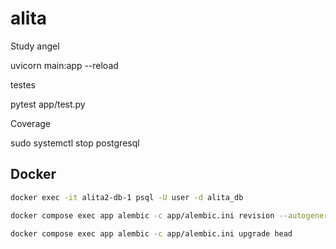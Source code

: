 # alita
Study angel

uvicorn main:app --reload

testes

pytest app/test.py

Coverage

sudo systemctl stop postgresql

## Docker

```bash
docker exec -it alita2-db-1 psql -U user -d alita_db
```

```bash
docker compose exec app alembic -c app/alembic.ini revision --autogenerate -m "initial"
```

```bash
docker compose exec app alembic -c app/alembic.ini upgrade head
```
